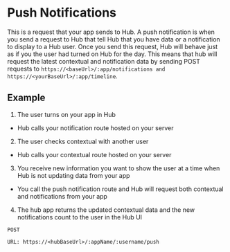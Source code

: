 # Push Notifications

This is a request that your app sends to Hub. A push notification is when you send a request to Hub that tell Hub that you have data or a notification to display to a Hub user. Once you send this request, Hub will behave just as if you the user had turned on Hub for the day. This means that hub will request the latest contextual and notification data by sending POST requests to `https://<baseUrl>/:app/notifications and https://<yourBaseUrl>/:app/timeline`.

## Example

1. The user turns on your app in Hub
- Hub calls your notification route hosted on your server
2. The user checks contextual with another user
- Hub calls your contextual route hosted on your server
3. You receive new information you want to show the user at a time when Hub is not updating data from your app
- You call the push notification route and Hub will request both contextual and notifications from your app
4. The hub app returns the updated contextual data and the new notifications count to the user in the Hub UI


```
POST

URL: https://<hubBaseUrl>/:appName/:username/push
```
